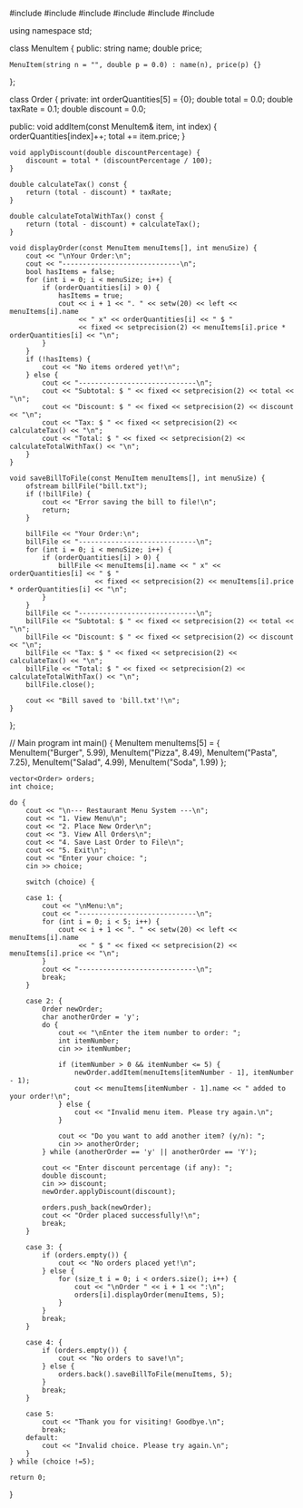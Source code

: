 #include <iostream>
#include <string>
#include <iomanip>
#include <fstream>
#include <vector>
#include <stdexcept>

using namespace std;

class MenuItem {
public:
    string name;
    double price;

    MenuItem(string n = "", double p = 0.0) : name(n), price(p) {}
};

class Order {
private:
    int orderQuantities[5] = {0};
    double total = 0.0;
    double taxRate = 0.1;
    double discount = 0.0;

public:
    void addItem(const MenuItem& item, int index) {
        orderQuantities[index]++;
        total += item.price;
    }

    void applyDiscount(double discountPercentage) {
        discount = total * (discountPercentage / 100);
    }

    double calculateTax() const {
        return (total - discount) * taxRate;
    }

    double calculateTotalWithTax() const {
        return (total - discount) + calculateTax();
    }

    void displayOrder(const MenuItem menuItems[], int menuSize) {
        cout << "\nYour Order:\n";
        cout << "-----------------------------\n";
        bool hasItems = false;
        for (int i = 0; i < menuSize; i++) {
            if (orderQuantities[i] > 0) {
                hasItems = true;
                cout << i + 1 << ". " << setw(20) << left << menuItems[i].name
                     << " x" << orderQuantities[i] << " $ "
                     << fixed << setprecision(2) << menuItems[i].price * orderQuantities[i] << "\n";
            }
        }
        if (!hasItems) {
            cout << "No items ordered yet!\n";
        } else {
            cout << "-----------------------------\n";
            cout << "Subtotal: $ " << fixed << setprecision(2) << total << "\n";
            cout << "Discount: $ " << fixed << setprecision(2) << discount << "\n";
            cout << "Tax: $ " << fixed << setprecision(2) << calculateTax() << "\n";
            cout << "Total: $ " << fixed << setprecision(2) << calculateTotalWithTax() << "\n";
        }
    }

    void saveBillToFile(const MenuItem menuItems[], int menuSize) {
        ofstream billFile("bill.txt");
        if (!billFile) {
            cout << "Error saving the bill to file!\n";
            return;
        }

        billFile << "Your Order:\n";
        billFile << "-----------------------------\n";
        for (int i = 0; i < menuSize; i++) {
            if (orderQuantities[i] > 0) {
                billFile << menuItems[i].name << " x" << orderQuantities[i] << " $ "
                         << fixed << setprecision(2) << menuItems[i].price * orderQuantities[i] << "\n";
            }
        }
        billFile << "-----------------------------\n";
        billFile << "Subtotal: $ " << fixed << setprecision(2) << total << "\n";
        billFile << "Discount: $ " << fixed << setprecision(2) << discount << "\n";
        billFile << "Tax: $ " << fixed << setprecision(2) << calculateTax() << "\n";
        billFile << "Total: $ " << fixed << setprecision(2) << calculateTotalWithTax() << "\n";
        billFile.close();

        cout << "Bill saved to 'bill.txt'!\n";
    }
};

// Main program
int main() {
    MenuItem menuItems[5] = {
        MenuItem("Burger", 5.99),
        MenuItem("Pizza", 8.49),
        MenuItem("Pasta", 7.25),
        MenuItem("Salad", 4.99),
        MenuItem("Soda", 1.99)
    };

    vector<Order> orders;
    int choice;

    do {
        cout << "\n--- Restaurant Menu System ---\n";
        cout << "1. View Menu\n";
        cout << "2. Place New Order\n";
        cout << "3. View All Orders\n";
        cout << "4. Save Last Order to File\n";
        cout << "5. Exit\n";
        cout << "Enter your choice: ";
        cin >> choice;

        switch (choice) {

        case 1: {
            cout << "\nMenu:\n";
            cout << "-----------------------------\n";
            for (int i = 0; i < 5; i++) {
                cout << i + 1 << ". " << setw(20) << left << menuItems[i].name
                     << " $ " << fixed << setprecision(2) << menuItems[i].price << "\n";
            }
            cout << "-----------------------------\n";
            break;
        }

        case 2: {
            Order newOrder;
            char anotherOrder = 'y';
            do {
                cout << "\nEnter the item number to order: ";
                int itemNumber;
                cin >> itemNumber;

                if (itemNumber > 0 && itemNumber <= 5) {
                    newOrder.addItem(menuItems[itemNumber - 1], itemNumber - 1);
                    cout << menuItems[itemNumber - 1].name << " added to your order!\n";
                } else {
                    cout << "Invalid menu item. Please try again.\n";
                }

                cout << "Do you want to add another item? (y/n): ";
                cin >> anotherOrder;
            } while (anotherOrder == 'y' || anotherOrder == 'Y');

            cout << "Enter discount percentage (if any): ";
            double discount;
            cin >> discount;
            newOrder.applyDiscount(discount);

            orders.push_back(newOrder);
            cout << "Order placed successfully!\n";
            break;
        }
        
        case 3: {
            if (orders.empty()) {
                cout << "No orders placed yet!\n";
            } else {
                for (size_t i = 0; i < orders.size(); i++) {
                    cout << "\nOrder " << i + 1 << ":\n";
                    orders[i].displayOrder(menuItems, 5);
                }
            }
            break;
        }
        
        case 4: {
            if (orders.empty()) {
                cout << "No orders to save!\n";
            } else {
                orders.back().saveBillToFile(menuItems, 5);
            }
            break;
        }
        
        case 5:
            cout << "Thank you for visiting! Goodbye.\n";
            break;
        default:
            cout << "Invalid choice. Please try again.\n";
        }
    } while (choice !=5);

    return 0;
}

